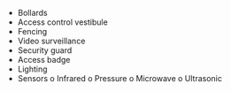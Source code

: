 - Bollards
- Access control vestibule
- Fencing
- Video surveillance
- Security guard
- Access badge
- Lighting
- Sensors
  o Infrared
  o Pressure
  o Microwave
  o Ultrasonic